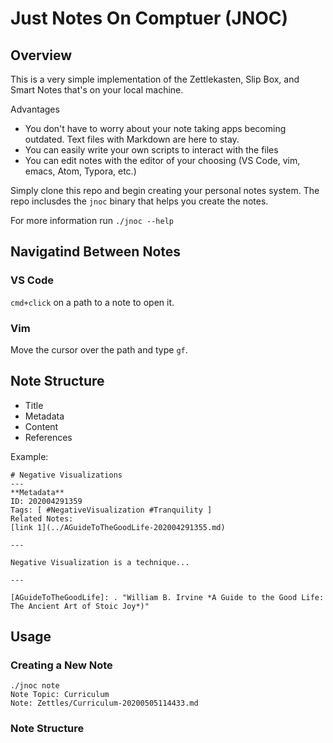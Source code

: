 # Just Notes On Comptuer (JNOC)

## Overview

This is a very simple implementation of the Zettlekasten, Slip Box, and Smart Notes that's on your local machine. 

Advantages

* You don't have to worry about your note taking apps becoming outdated. Text files with Markdown are here to stay.
* You can easily write your own scripts to interact with the files
* You can edit notes with the editor of your choosing (VS Code, vim, emacs, Atom, Typora, etc.)

Simply clone this repo and begin creating your personal notes system. The repo inclusdes the `jnoc` binary that helps you create the notes. 

For more information run `./jnoc --help`

## Navigatind Between Notes
### VS Code
`cmd+click` on a path to a note to open it. 
### Vim
Move the cursor over the path and type `gf`.

## Note Structure

* Title
* Metadata
* Content
* References

Example:
```
# Negative Visualizations  
---
**Metadata**  
ID: 202004291359  
Tags: [ #NegativeVisualization #Tranquility ]  
Related Notes:  
[link 1](../AGuideToTheGoodLife-202004291355.md)  

---

Negative Visualization is a technique...

---

[AGuideToTheGoodLife]: . "William B. Irvine *A Guide to the Good Life: The Ancient Art of Stoic Joy*)"  
```

## Usage

### Creating a New Note
```
./jnoc note
Note Topic: Curriculum
Note: Zettles/Curriculum-20200505114433.md
```

### Note Structure
